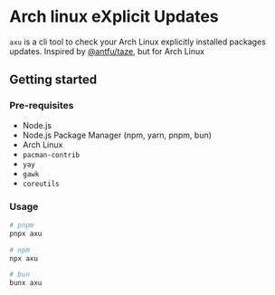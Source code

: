 # Arch linux eXplicit Updates

`axu` is a cli tool to check your Arch Linux explicitly installed packages updates. Inspired by [@antfu/taze](https://github.com/antfu/taze), but for Arch Linux

## Getting started

### Pre-requisites

- Node.js
- Node.js Package Manager (npm, yarn, pnpm, bun)
- Arch Linux
- `pacman-contrib`
- `yay`
- `gawk`
- `coreutils`

### Usage

```bash
# pnpm
pnpx axu

# npm
npx axu

# bun
bunx axu
```
